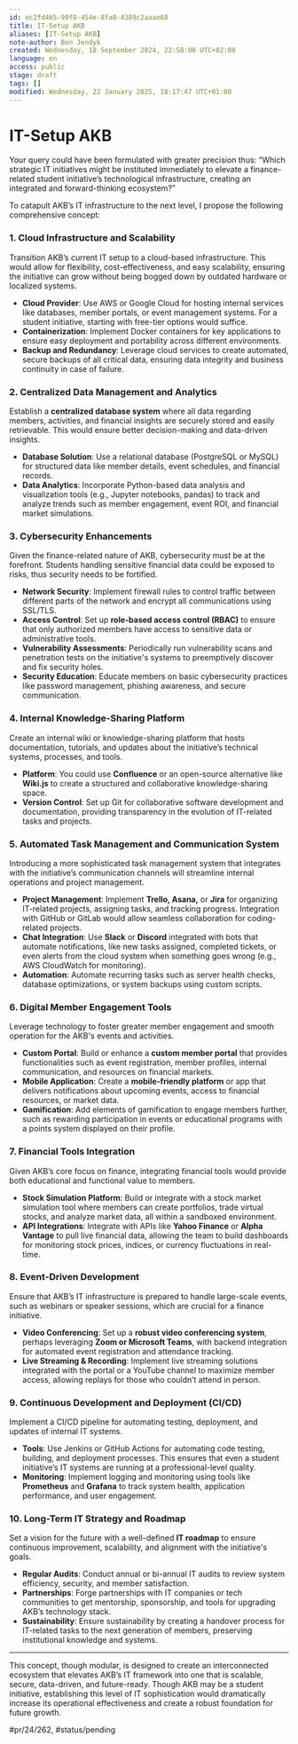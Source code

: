 ```yaml
---
id: ec2fd465-99f8-454e-8fa0-4389c2aaae68
title: IT-Setup AKB
aliases: [IT-Setup AKB]
note-author: Ben Jendyk
created: Wednesday, 18 September 2024, 22:58:00 UTC+02:00
language: en
access: public
stage: draft
tags: []
modified: Wednesday, 22 January 2025, 18:17:47 UTC+01:00
---
```


# IT-Setup AKB

Your query could have been formulated with greater precision thus: “Which strategic IT initiatives might be instituted immediately to elevate a finance-related student initiative’s technological infrastructure, creating an integrated and forward-thinking ecosystem?”

To catapult AKB’s IT infrastructure to the next level, I propose the following comprehensive concept:

### **1. Cloud Infrastructure and Scalability**

Transition AKB’s current IT setup to a cloud-based infrastructure. This would allow for flexibility, cost-effectiveness, and easy scalability, ensuring the initiative can grow without being bogged down by outdated hardware or localized systems.

- **Cloud Provider**: Use AWS or Google Cloud for hosting internal services like databases, member portals, or event management systems. For a student initiative, starting with free-tier options would suffice.
- **Containerization**: Implement Docker containers for key applications to ensure easy deployment and portability across different environments.
- **Backup and Redundancy**: Leverage cloud services to create automated, secure backups of all critical data, ensuring data integrity and business continuity in case of failure.

### **2. Centralized Data Management and Analytics**

Establish a **centralized database system** where all data regarding members, activities, and financial insights are securely stored and easily retrievable. This would ensure better decision-making and data-driven insights.

- **Database Solution**: Use a relational database (PostgreSQL or MySQL) for structured data like member details, event schedules, and financial records.
- **Data Analytics**: Incorporate Python-based data analysis and visualization tools (e.g., Jupyter notebooks, pandas) to track and analyze trends such as member engagement, event ROI, and financial market simulations.

### **3. Cybersecurity Enhancements**

Given the finance-related nature of AKB, cybersecurity must be at the forefront. Students handling sensitive financial data could be exposed to risks, thus security needs to be fortified.

- **Network Security**: Implement firewall rules to control traffic between different parts of the network and encrypt all communications using SSL/TLS.
- **Access Control**: Set up **role-based access control (RBAC)** to ensure that only authorized members have access to sensitive data or administrative tools.
- **Vulnerability Assessments**: Periodically run vulnerability scans and penetration tests on the initiative's systems to preemptively discover and fix security holes.
- **Security Education**: Educate members on basic cybersecurity practices like password management, phishing awareness, and secure communication.

### **4. Internal Knowledge-Sharing Platform**

Create an internal wiki or knowledge-sharing platform that hosts documentation, tutorials, and updates about the initiative’s technical systems, processes, and tools.

- **Platform**: You could use **Confluence** or an open-source alternative like **Wiki.js** to create a structured and collaborative knowledge-sharing space. 
- **Version Control**: Set up Git for collaborative software development and documentation, providing transparency in the evolution of IT-related tasks and projects.

### **5. Automated Task Management and Communication System**

Introducing a more sophisticated task management system that integrates with the initiative’s communication channels will streamline internal operations and project management.

- **Project Management**: Implement **Trello, Asana,** or **Jira** for organizing IT-related projects, assigning tasks, and tracking progress. Integration with GitHub or GitLab would allow seamless collaboration for coding-related projects.
- **Chat Integration**: Use **Slack** or **Discord** integrated with bots that automate notifications, like new tasks assigned, completed tickets, or even alerts from the cloud system when something goes wrong (e.g., AWS CloudWatch for monitoring).
- **Automation**: Automate recurring tasks such as server health checks, database optimizations, or system backups using custom scripts.

### **6. Digital Member Engagement Tools**

Leverage technology to foster greater member engagement and smooth operation for the AKB's events and activities.

- **Custom Portal**: Build or enhance a **custom member portal** that provides functionalities such as event registration, member profiles, internal communication, and resources on financial markets.
- **Mobile Application**: Create a **mobile-friendly platform** or app that delivers notifications about upcoming events, access to financial resources, or market data.
- **Gamification**: Add elements of gamification to engage members further, such as rewarding participation in events or educational programs with a points system displayed on their profile.

### **7. Financial Tools Integration**

Given AKB’s core focus on finance, integrating financial tools would provide both educational and functional value to members.

- **Stock Simulation Platform**: Build or integrate with a stock market simulation tool where members can create portfolios, trade virtual stocks, and analyze market data, all within a sandboxed environment.
- **API Integrations**: Integrate with APIs like **Yahoo Finance** or **Alpha Vantage** to pull live financial data, allowing the team to build dashboards for monitoring stock prices, indices, or currency fluctuations in real-time.

### **8. Event-Driven Development**

Ensure that AKB’s IT infrastructure is prepared to handle large-scale events, such as webinars or speaker sessions, which are crucial for a finance initiative.

- **Video Conferencing**: Set up a **robust video conferencing system**, perhaps leveraging **Zoom or Microsoft Teams**, with backend integration for automated event registration and attendance tracking.
- **Live Streaming & Recording**: Implement live streaming solutions integrated with the portal or a YouTube channel to maximize member access, allowing replays for those who couldn’t attend in person.

### **9. Continuous Development and Deployment (CI/CD)**

Implement a CI/CD pipeline for automating testing, deployment, and updates of internal IT systems.

- **Tools**: Use Jenkins or GitHub Actions for automating code testing, building, and deployment processes. This ensures that even a student initiative’s IT systems are running at a professional-level quality.
- **Monitoring**: Implement logging and monitoring using tools like **Prometheus** and **Grafana** to track system health, application performance, and user engagement.

### **10. Long-Term IT Strategy and Roadmap**

Set a vision for the future with a well-defined **IT roadmap** to ensure continuous improvement, scalability, and alignment with the initiative's goals.

- **Regular Audits**: Conduct annual or bi-annual IT audits to review system efficiency, security, and member satisfaction.
- **Partnerships**: Forge partnerships with IT companies or tech communities to get mentorship, sponsorship, and tools for upgrading AKB’s technology stack.
- **Sustainability**: Ensure sustainability by creating a handover process for IT-related tasks to the next generation of members, preserving institutional knowledge and systems.

---

This concept, though modular, is designed to create an interconnected ecosystem that elevates AKB’s IT framework into one that is scalable, secure, data-driven, and future-ready. Though AKB may be a student initiative, establishing this level of IT sophistication would dramatically increase its operational effectiveness and create a robust foundation for future growth.


#pr/24/262, #status/pending